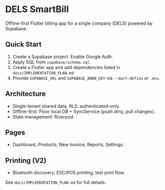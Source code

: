 # DELS SmartBill

Offline-first Flutter billing app for a single company (DELS) powered by Supabase.

## Quick Start

1. Create a Supabase project. Enable Google Auth.
2. Apply SQL from `supabase/schema.sql`.
3. Create a Flutter app and add dependencies listed in `docs/IMPLEMENTATION_PLAN.md`.
4. Provide `SUPABASE_URL` and `SUPABASE_ANON_KEY` via `--dart-define` or `.env`.

## Architecture

- Single-tenant shared data, RLS: authenticated-only.
- Offline-first: Floor local DB + SyncService (push dirty, pull changes).
- State management: Riverpod.

## Pages

- Dashboard, Products, New Invoice, Reports, Settings.

## Printing (V2)

- Bluetooth discovery, ESC/POS printing, test print flow.

See `docs/IMPLEMENTATION_PLAN.md` for full details.
